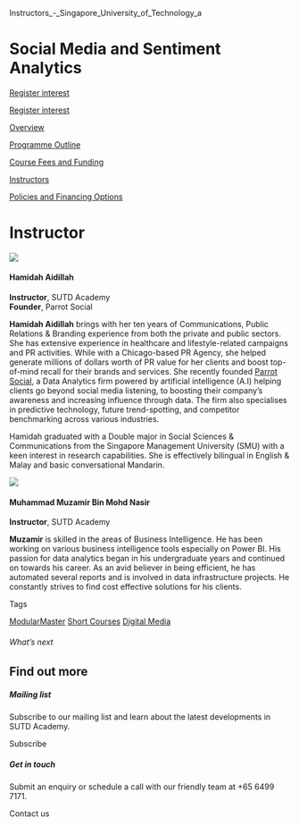 Instructors_-_Singapore_University_of_Technology_a



Social Media and Sentiment Analytics
====================================

[Register interest](/admissions/academy/short-courses/short-courses-register-your-interest/?coursename=social-media-and-sentiment-analytics)

[Register interest](/admissions/academy/short-courses/short-courses-register-your-interest/?coursename=social-media-and-sentiment-analytics)

[Overview](/course/social-media-and-sentiment-analytics/#tabs)

[Programme Outline](/course/social-media-and-sentiment-analytics/programme-outline/#tabs)

[Course Fees and Funding](/course/social-media-and-sentiment-analytics/course-fees-and-funding/#tabs)

[Instructors](/course/social-media-and-sentiment-analytics/instructors/#tabs)

[Policies and Financing Options](/course/social-media-and-sentiment-analytics/policies-and-financing-options/#tabs)

Instructor
==========



![](https://www.sutd.edu.sg/wp-content/uploads/2024/12/hamidah_2557244_8062343.jpg?w=120)



#### **Hamidah Aidillah**



**Instructor**, SUTD Academy  
**Founder**, Parrot Social  
  
**Hamidah Aidillah** brings with her ten years of Communications, Public Relations & Branding experience from both the private and public sectors. She has extensive experience in healthcare and lifestyle-related campaigns and PR activities. While with a Chicago-based PR Agency, she helped generate millions of dollars worth of PR value for her clients and boost top-of-mind recall for their brands and services. She recently founded [Parrot Social](https://www.parrot.social/), a Data Analytics firm powered by artificial intelligence (A.I) helping clients go beyond social media listening, to boosting their company’s awareness and increasing influence through data. The firm also specialises in predictive technology, future trend-spotting, and competitor benchmarking across various industries.  
  
Hamidah graduated with a Double major in Social Sciences & Communications from the Singapore Management University (SMU) with a keen interest in research capabilities. She is effectively bilingual in English & Malay and basic conversational Mandarin.




![](https://www.sutd.edu.sg/wp-content/uploads/2024/12/Muzamir-1_1664738_2365377.jpg?w=300)



#### **Muhammad Muzamir Bin Mohd Nasir**



**Instructor**, SUTD Academy  
  
**Muzamir** is skilled in the areas of Business Intelligence. He has been working on various business intelligence tools especially on Power BI. His passion for data analytics began in his undergraduate years and continued on towards his career. As an avid believer in being efficient, he has automated several reports and is involved in data infrastructure projects. He constantly strives to find cost effective solutions for his clients.

Tags

[ModularMaster](/admissions/academy/courses-and-modules/?academy-type-course=792)
[Short Courses](/admissions/academy/courses-and-modules/?academy-type-course=780)
[Digital Media](/admissions/academy/courses-and-modules/?discipline=1711)

###### What’s next

Find out more
-------------

##### Mailing list

Subscribe to our mailing list and learn about the latest developments in SUTD Academy.

Subscribe

##### Get in touch

Submit an enquiry or schedule a call with our friendly team at +65 6499 7171.

Contact us

